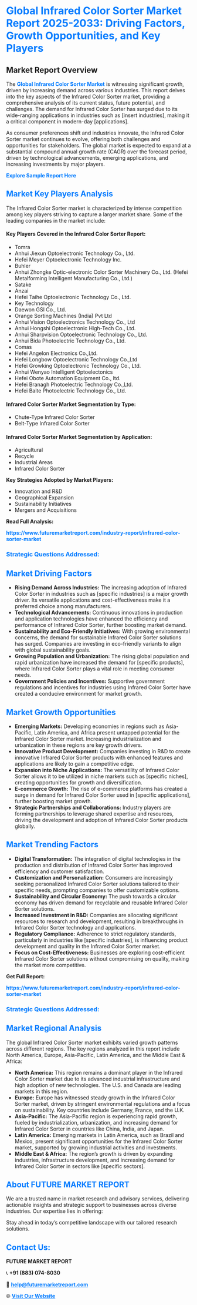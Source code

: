 <h1 style="color: #007BFF;">Global Infrared Color Sorter Market Report 2025-2033: Driving Factors, Growth Opportunities, and Key Players</h1>

<section id="overview">
<h2>Market Report Overview</h2>
<p>The <a href="https://www.futuremarketreport.com/industry-report/infrared-color-sorter-market" style="color: #007BFF; text-decoration: none;"><strong>Global Infrared Color Sorter Market</strong></a> is witnessing significant growth, driven by increasing demand across various industries. This report delves into the key aspects of the Infrared Color Sorter market, providing a comprehensive analysis of its current status, future potential, and challenges. The demand for Infrared Color Sorter has surged due to its wide-ranging applications in industries such as [insert industries], making it a critical component in modern-day [applications].</p>
<p>As consumer preferences shift and industries innovate, the Infrared Color Sorter market continues to evolve, offering both challenges and opportunities for stakeholders. The global market is expected to expand at a substantial compound annual growth rate (CAGR) over the forecast period, driven by technological advancements, emerging applications, and increasing investments by major players.</p>
</section>

<section id="overview">
<p><a href="https://www.futuremarketreport.com/request-sample/reportId=128721" style="color: #007BFF; text-decoration: none;"><strong>Explore Sample Report Here</strong></a></p>
</section>

<section id="key-players">
<h2 style="color: #007BFF;">Market Key Players Analysis</h2>
<p>The Infrared Color Sorter market is characterized by intense competition among key players striving to capture a larger market share. Some of the leading companies in the market include:</p>
<h4>Key Players Covered in the Infrared Color Sorter Report:</h4>
<ul><li>Tomra</li><li>Anhui Jiexun Optoelectronic Technology Co., Ltd.</li><li>Hefei Meyer Optoelectronic Technology Inc.</li><li>Buhler</li><li>Anhui Zhongke Optic-electronic Color Sorter Machinery Co., Ltd. (Hefei Metalforming Intelligent Manufacturing Co., Ltd.)</li><li>Satake</li><li>Anzai</li><li>Hefei Taihe Optoelectronic Technology Co., Ltd.</li><li>Key Technology</li><li>Daewon GSI Co., Ltd.</li><li>Orange Sorting Machines (India) Pvt Ltd</li><li>Anhui Vision Optoelectronics Technology Co., Ltd</li><li>Anhui Hongshi Optoelectronic High-Tech Co., Ltd.</li><li>Anhui Sharpvision Optoelectronic Technology Co., Ltd.</li><li>Anhui Bida Photoelectric Technology Co., Ltd.</li><li>Comas</li><li>Hefei Angelon Electronics Co.,Ltd.</li><li>Hefei Longbow Optoelectronic Technology Co.,Ltd</li><li>Hefei Growking Optoelectronic Technology Co., Ltd.</li><li>Anhui Wenyao Intelligent Optoelectonics</li><li>Hefei Obote Automation Equipment Co., ltd.</li><li>Hefei Branagh Photoelectric Technology Co.,Ltd.</li><li>Hefei Baite Photoelectric Technology Co., Ltd.</li></ul>
<h4>Infrared Color Sorter Market Segmentation by Type:</h4>
<ul><li>Chute-Type Infrared Color Sorter</li><li>Belt-Type Infrared Color Sorter</li></ul>

<h4>Infrared Color Sorter Market Segmentation by Application:</h4>
<ul><li>Agricultural</li><li>Recycle</li><li>Industrial Areas</li><li>Infrared Color Sorter</li></ul>
<p><strong>Key Strategies Adopted by Market Players:</strong></p>
<ul>
<li>Innovation and R&D</li>
<li>Geographical Expansion</li>
<li>Sustainability Initiatives</li>
<li>Mergers and Acquisitions</li>
</ul>
</section>

<section>
<p><strong>Read Full Analysis: </strong></p><a href="https://www.futuremarketreport.com/industry-report/infrared-color-sorter-market" style="color: #007BFF; text-decoration: none;"><strong>https://www.futuremarketreport.com/industry-report/infrared-color-sorter-market</strong></a>
<h3 style="color: #007BFF;">Strategic Questions Addressed:</h3>
</section>

<section id="driving-factors">
<h2 style="color: #007BFF;">Market Driving Factors</h2>
<ul>
<li><strong>Rising Demand Across Industries:</strong> The increasing adoption of Infrared Color Sorter in industries such as [specific industries] is a major growth driver. Its versatile applications and cost-effectiveness make it a preferred choice among manufacturers.</li>
<li><strong>Technological Advancements:</strong> Continuous innovations in production and application technologies have enhanced the efficiency and performance of Infrared Color Sorter, further boosting market demand.</li>
<li><strong>Sustainability and Eco-Friendly Initiatives:</strong> With growing environmental concerns, the demand for sustainable Infrared Color Sorter solutions has surged. Companies are investing in eco-friendly variants to align with global sustainability goals.</li>
<li><strong>Growing Population and Urbanization:</strong> The rising global population and rapid urbanization have increased the demand for [specific products], where Infrared Color Sorter plays a vital role in meeting consumer needs.</li>
<li><strong>Government Policies and Incentives:</strong> Supportive government regulations and incentives for industries using Infrared Color Sorter have created a conducive environment for market growth.</li>
</ul>
</section>

<section id="growth-opportunities">
<h2 style="color: #007BFF;">Market Growth Opportunities</h2>
<ul>
<li><strong>Emerging Markets:</strong> Developing economies in regions such as Asia-Pacific, Latin America, and Africa present untapped potential for the Infrared Color Sorter market. Increasing industrialization and urbanization in these regions are key growth drivers.</li>
<li><strong>Innovative Product Development:</strong> Companies investing in R&D to create innovative Infrared Color Sorter products with enhanced features and applications are likely to gain a competitive edge.</li>
<li><strong>Expansion into Niche Applications:</strong> The versatility of Infrared Color Sorter allows it to be utilized in niche markets such as [specific niches], creating opportunities for growth and diversification.</li>
<li><strong>E-commerce Growth:</strong> The rise of e-commerce platforms has created a surge in demand for Infrared Color Sorter used in [specific applications], further boosting market growth.</li>
<li><strong>Strategic Partnerships and Collaborations:</strong> Industry players are forming partnerships to leverage shared expertise and resources, driving the development and adoption of Infrared Color Sorter products globally.</li>
</ul>
</section>

<section id="trending-factors">
<h2 style="color: #007BFF;">Market Trending Factors</h2>
<ul>
<li><strong>Digital Transformation:</strong> The integration of digital technologies in the production and distribution of Infrared Color Sorter has improved efficiency and customer satisfaction.</li>
<li><strong>Customization and Personalization:</strong> Consumers are increasingly seeking personalized Infrared Color Sorter solutions tailored to their specific needs, prompting companies to offer customizable options.</li>
<li><strong>Sustainability and Circular Economy:</strong> The push towards a circular economy has driven demand for recyclable and reusable Infrared Color Sorter solutions.</li>
<li><strong>Increased Investment in R&D:</strong> Companies are allocating significant resources to research and development, resulting in breakthroughs in Infrared Color Sorter technology and applications.</li>
<li><strong>Regulatory Compliance:</strong> Adherence to strict regulatory standards, particularly in industries like [specific industries], is influencing product development and quality in the Infrared Color Sorter market.</li>
<li><strong>Focus on Cost-Effectiveness:</strong> Businesses are exploring cost-efficient Infrared Color Sorter solutions without compromising on quality, making the market more competitive.</li>
</ul>
</section>

<section>
<p><strong>Get Full Report: </strong></p><a href="https://www.futuremarketreport.com/industry-report/infrared-color-sorter-market" style="color: #007BFF; text-decoration: none;"><strong>https://www.futuremarketreport.com/industry-report/infrared-color-sorter-market</strong></a>
<h3 style="color: #007BFF;">Strategic Questions Addressed:</h3>
</section>


<section id="regional-analysis">
<h2 style="color: #007BFF;">Market Regional Analysis</h2>
<p>The global Infrared Color Sorter market exhibits varied growth patterns across different regions. The key regions analyzed in this report include North America, Europe, Asia-Pacific, Latin America, and the Middle East & Africa:</p>
<ul>
<li><strong>North America:</strong> This region remains a dominant player in the Infrared Color Sorter market due to its advanced industrial infrastructure and high adoption of new technologies. The U.S. and Canada are leading markets in this region.</li>
<li><strong>Europe:</strong> Europe has witnessed steady growth in the Infrared Color Sorter market, driven by stringent environmental regulations and a focus on sustainability. Key countries include Germany, France, and the U.K.</li>
<li><strong>Asia-Pacific:</strong> The Asia-Pacific region is experiencing rapid growth, fueled by industrialization, urbanization, and increasing demand for Infrared Color Sorter in countries like China, India, and Japan.</li>
<li><strong>Latin America:</strong> Emerging markets in Latin America, such as Brazil and Mexico, present significant opportunities for the Infrared Color Sorter market, supported by growing industrial activities and investments.</li>
<li><strong>Middle East & Africa:</strong> The region’s growth is driven by expanding industries, infrastructure development, and increasing demand for Infrared Color Sorter in sectors like [specific sectors].</li>
</ul>
</section>

<footer>
<h2 style="color: #007BFF;">About FUTURE MARKET REPORT</h2>
<p>We are a trusted name in market research and advisory services, delivering actionable insights and strategic support to businesses across diverse industries. Our expertise lies in offering:</p>

<p>Stay ahead in today’s competitive landscape with our tailored research solutions.</p>

<h2 style="color: #007BFF;">Contact Us:</h2>
<p><strong>FUTURE MARKET REPORT</strong></p>
<p>📞 <strong>+91 (883) 074-8030</strong></p>
<p>📧 <strong><a href="mailto:help@futuremarketreport.com" style="color: #007BFF;">help@futuremarketreport.com</a></strong></p>
<p>🌐 <strong><a href="https://www.futuremarketreport.com/" style="color: #007BFF;">Visit Our Website</a></strong></p>
</footer>